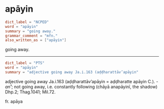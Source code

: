 # apāyin

``` toml
dict_label = "NCPED"
word = "apāyin"
summary = "going away."
grammar_comment = "mfn."
also_written_as = ["apāyin"]
```

going away.

--------------------

``` toml
dict_label = "PTS"
word = "apāyin"
summary = "adjective going away Ja.i.163 (aḍḍharattāv’apāyin"
```

adjective going away Ja.i.163 (aḍḍharattāv’apāyin = aḍḍharatte apāyin C.). *\-an˚*; not going away, i.e. constantly following (chāyā anapāyinī, the shadow) Dhp.2; Thag.1041; Mil.72.

fr. apāya

